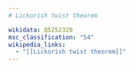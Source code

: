 ```yaml
---
# Lickorish twist theorem

wikidata: Q5252320
msc_classification: "54"
wikipedia_links:
  - "[[Lickorish twist theorem]]"
---
```

